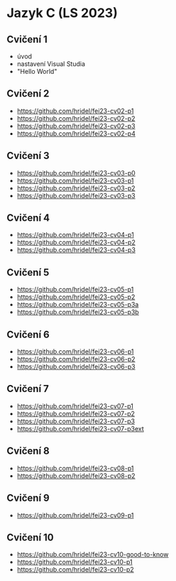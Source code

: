 # Jazyk C (LS 2023)

## Cvičení 1
* úvod
* nastavení Visual Studia
* "Hello World"

## Cvičení 2
* https://github.com/hridel/fei23-cv02-p1
* https://github.com/hridel/fei23-cv02-p2
* https://github.com/hridel/fei23-cv02-p3
* https://github.com/hridel/fei23-cv02-p4

## Cvičení 3
* https://github.com/hridel/fei23-cv03-p0
* https://github.com/hridel/fei23-cv03-p1
* https://github.com/hridel/fei23-cv03-p2
* https://github.com/hridel/fei23-cv03-p3

## Cvičení 4
* https://github.com/hridel/fei23-cv04-p1
* https://github.com/hridel/fei23-cv04-p2
* https://github.com/hridel/fei23-cv04-p3

## Cvičení 5
* https://github.com/hridel/fei23-cv05-p1
* https://github.com/hridel/fei23-cv05-p2
* https://github.com/hridel/fei23-cv05-p3a
* https://github.com/hridel/fei23-cv05-p3b

## Cvičení 6
* https://github.com/hridel/fei23-cv06-p1
* https://github.com/hridel/fei23-cv06-p2
* https://github.com/hridel/fei23-cv06-p3

## Cvičení 7
* https://github.com/hridel/fei23-cv07-p1
* https://github.com/hridel/fei23-cv07-p2
* https://github.com/hridel/fei23-cv07-p3
* https://github.com/hridel/fei23-cv07-p3ext

## Cvičení 8
* https://github.com/hridel/fei23-cv08-p1
* https://github.com/hridel/fei23-cv08-p2

## Cvičení 9
* https://github.com/hridel/fei23-cv09-p1

## Cvičení 10
* https://github.com/hridel/fei23-cv10-good-to-know
* https://github.com/hridel/fei23-cv10-p1
* https://github.com/hridel/fei23-cv10-p2

